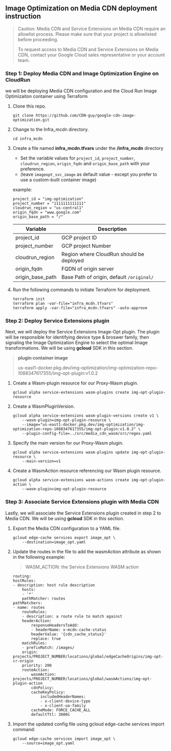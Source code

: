 ## Image Optimization on Media CDN deployment instruction

> Caution: Media CDN and Service Extensions on Media CDN require an allowlist process. Please make sure that your project is allowlisted before proceeding.
>
> To request access to Media CDN and Service Extensions on Media CDN, contact your Google Cloud sales representative or your account team.


### Step 1: Deploy Media CDN and Image Optimization Engine on CloudRun
we will be deploying Media CDN configuration and the Cloud Run Image Optimizaiton container using Terraform

1. Clone this repo.
   ```
   git clone https://github.com/CDN-guy/google-cdn-image-optimization.git
   ```

1. Change to the Infra_mcdn directory.
   ```
   cd infra_mcdn
   ```

1. Create a file named **infra_mcdn.tfvars** under the **/infra_mcdn** directory
    - Set the variable values for `project_id`, `project_number`, `cloudrun_region`, `origin_fqdn` and `origin_base_path` with your preference.
    - (leave `imageopt_svc_image` as default value - except you prefer to use a custom-built container image)

    example:

    ```
    project_id = "img-optimization"
    project_number = "1111111111111"
    cloudrun_region = "us-central1"
    origin_fqdn = "www.google.com"
    origin_base_path = "/"
    ```

    | Variable      | Description |
    | ----------- | ----------- |
    | project_id      | GCP project ID       |
    | project_number   | GCP project Number        |
    | cloudrun_region   | Region where CloudRun should be deployed        |
    | origin_fqdn   | FQDN of origin server        |
    | origin_base_path   | Base Path of origin, default `/original/`        |


1. Run the following commands to initiate Terraform for deployment. 
    ```
    terraform init
    terraform plan -var-file="infra_mcdn.tfvars"
    terraform apply -var-file="infra_mcdn.tfvars" -auto-approve
    ```

### Step 2: Deploy Service Extensions plugin
Next, we will deploy the Service Extensions Image-Opt plugin. The plugin will be responsible for identifying device type & broswer family, then signaling the Image Optimization Engine to select the optimal Image transformations. We will be using **gcloud** SDK in this section. 

> **plugin container image**
>
> us-east1-docker.pkg.dev/img-optimization/img-optimization-repo-1088347617355/img-opt-plugin:v1.0.2

1. Create a Wasm-plugin resource for our Proxy-Wasm plugin.
    ```
    gcloud alpha service-extensions wasm-plugins create img-opt-plugin-resource
    ```
1. Create a WasmPluginVersion.
    ```
    gcloud alpha service-extensions wasm-plugin-versions create v1 \
        --wasm-plugin=img-opt-plugin-resource \
        --image="us-east1-docker.pkg.dev/img-optimization/img-optimization-repo-1088347617355/img-opt-plugin:v1.0.2" \
        --plugin-config-file=../src/media_cdn_wasm/src/regex.yaml
    ```
1. Specify the main version for our Proxy-Wasm plugin.
    ```
    gcloud alpha service-extensions wasm-plugins update img-opt-plugin-resource \
        --main-version=v1
    ```
1. Create a WasmAction resource referencing our Wasm plugin resource.
    ```
    gcloud alpha service-extensions wasm-actions create img-opt-plugin-action \
        --wasm-plugin=img-opt-plugin-resource
    ```

### Step 3: Associate Service Extensions plugin with Media CDN
Lastly, we will associate the Service Extensions plugin created in step 2 to Media CDN. We will be using **gcloud** SDK in this section. 

1. Export the Media CDN configuration to a YAML file.
    ```
    gcloud edge-cache services export image_opt \
        --destination=image_opt.yaml
    ```
1. Update the routes in the file to add the wasmAction attribute as shown in the following example:

    > WASM_ACTION: the Service Extensions WASM action

    ```
    routing:
    hostRules:
    - description: host rule description
        hosts:
        - '*'
        pathMatcher: routes
    pathMatchers:
    - name: routes
        routeRules:
        - description: a route rule to match against
        headerAction:
            responseHeadersToAdd:
            - headerName: x-mcdn-cache-status
            headerValue: '{cdn_cache_status}'
            replace: true
        matchRules:
        - prefixMatch: /images/
        origin: projects/PROJECT_NUMBER/locations/global/edgeCacheOrigins/img-opt-cr-origin
        priority: 200
        routeAction:
            wasmAction: projects/PROJECT_NUMBER/locations/global/wasmActions/img-opt-plugin-action
            cdnPolicy:
            cacheKeyPolicy:
                includedHeaderNames:
                - x-client-device-type
                - x-client-ua-family
            cacheMode: FORCE_CACHE_ALL
            defaultTtl: 3600s
    ```
1. Import the updated config file using gcloud edge-cache services import command:

    ```
    gcloud edge-cache services import image_opt \
        --source=image_opt.yaml
    ```
